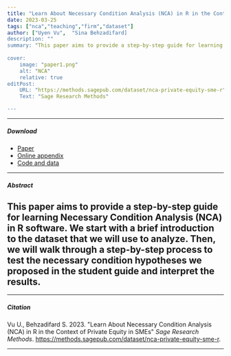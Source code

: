 ```yaml
---
title: "Learn About Necessary Condition Analysis (NCA) in R in the Context of Private Equity in SMEs" 
date: 2023-03-25
tags: ["nca","teaching","firm","dataset"]
author: ["Uyen Vu",  "Sina Behzadifard]
description: "" 
summary: "This paper aims to provide a step-by-step guide for learning Necessary Condition Analysis (NCA) in R software. We start with a brief introduction to the dataset that we will use to analyze. Then, we will walk through a step-by-step process to test the necessary condition hypotheses we proposed in the student guide and interpret the results."
 
cover:
    image: "paper1.png"
    alt: "NCA"
    relative: true
editPost:
    URL: "https://methods.sagepub.com/dataset/nca-private-equity-sme-r"
    Text: "Sage Research Methods"

---
```


---

##### Download

+ [Paper](paper1.pdf)
+ [Online appendix](appendix1.pdf)
+ [Code and data](https://github.com/pmichaillat/feru)

---

##### Abstract

This paper aims to provide a step-by-step guide for learning Necessary Condition Analysis (NCA) in R software. We start with a brief introduction to the dataset that we will use to analyze. Then, we will walk through a step-by-step process to test the necessary condition hypotheses we proposed in the student guide and interpret the results.
---

---

##### Citation

Vu U., Behzadifard S. 2023. "Learn About Necessary Condition Analysis (NCA) in R in the Context of Private Equity in SMEs" *Sage Research Methods*. <https://methods.sagepub.com/dataset/nca-private-equity-sme-r>.

---